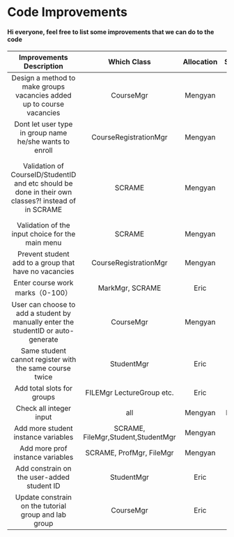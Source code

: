 # Code Improvements

#### Hi everyone, feel free to list some improvements that we can do to the code

| Improvements Description   | Which Class | Allocation | Status     | Additional Comments |
| :---------------------------: | :---------: | :------: |:------: | :------: |
| Design a method to make groups vacancies added up to course vacancies | CourseMgr | Mengyan |Done | |
| Dont let user type in group name he/she wants to enroll | CourseRegistrationMgr | Mengyan |Done ||
| Validation of CourseID/StudentID and etc should be done in their own classes?! instead of in SCRAME| SCRAME | Mengyan | Done | This is so that we can stay consistent with our design principle |
| Validation of the input choice for the main menu | SCRAME | Mengyan |Done | |
| Prevent student add to a group that have no vacancies| CourseRegistrationMgr |Mengyan  |Done | |
| Enter course work marks（0-100）| MarkMgr, SCRAME | Eric | Done | |
| User can choose to add a student by manually enter the studentID or auto-generate | CourseMgr | Mengyan  | Done | |
| Same student cannot register with the same course twice | StudentMgr | Eric | Done | |
| Add total slots for groups | FILEMgr LectureGroup etc. | Eric | Done | |  
| Check all integer input | all | Mengyan | Doing | |
| Add more student instance variables | SCRAME, FileMgr,Student,StudentMgr  | Mengyan  |Done | |
| Add more prof instance variables | SCRAME, ProfMgr, FileMgr | Mengyan | Done | |
| Add constrain on the user-added student ID | StudentMgr | Eric | Done | |  
| Update constrain on the tutorial group and lab group | CourseMgr | Eric | Done | |  
